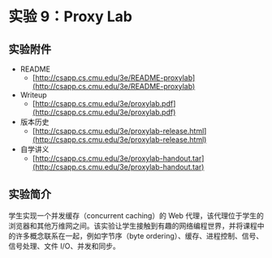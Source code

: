 # 实验 9：Proxy Lab

## 实验附件

* README
  * [http://csapp.cs.cmu.edu/3e/README-proxylab](http://csapp.cs.cmu.edu/3e/README-proxylab)
* Writeup
  * [http://csapp.cs.cmu.edu/3e/proxylab.pdf](http://csapp.cs.cmu.edu/3e/proxylab.pdf)
* 版本历史
  * [http://csapp.cs.cmu.edu/3e/proxylab-release.html](http://csapp.cs.cmu.edu/3e/proxylab-release.html)
* 自学讲义
  * [http://csapp.cs.cmu.edu/3e/proxylab-handout.tar](http://csapp.cs.cmu.edu/3e/proxylab-handout.tar)

## 实验简介

学生实现一个并发缓存（concurrent caching）的 Web 代理，该代理位于学生的浏览器和其他万维网之间。该实验让学生接触到有趣的网络编程世界，并将课程中的许多概念联系在一起，例如字节序（byte ordering）、缓存、进程控制、信号、信号处理、文件 I/O、并发和同步。

